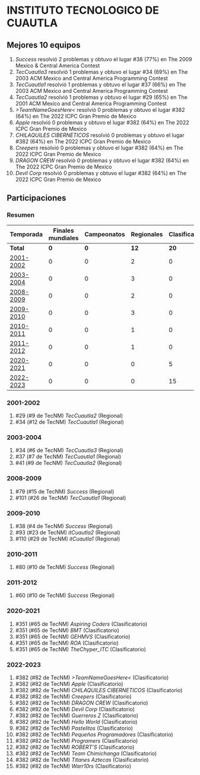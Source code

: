 # INSTITUTO TECNOLOGICO DE CUAUTLA

## Mejores 10 equipos

1. _Success_ resolvió 2 problemas y obtuvo el lugar #38 (77%) en The 2009 Mexico & Central America Contest
1. _TecCuautla3_ resolvió 1 problemas y obtuvo el lugar #34 (69%) en The 2003 ACM Mexico and Central America Programming Contest
1. _TecCuautla1_ resolvió 1 problemas y obtuvo el lugar #37 (66%) en The 2003 ACM Mexico and Central America Programming Contest
1. _TecCuautla2_ resolvió 1 problemas y obtuvo el lugar #29 (65%) en The 2001 ACM Mexico and Central America Programming Contest
1. _>TeamNameGoesHere<_ resolvió 0 problemas y obtuvo el lugar #382 (64%) en The 2022 ICPC Gran Premio de Mexico
1. _Apple_ resolvió 0 problemas y obtuvo el lugar #382 (64%) en The 2022 ICPC Gran Premio de Mexico
1. _CHILAQUILES CIBERNETICOS_ resolvió 0 problemas y obtuvo el lugar #382 (64%) en The 2022 ICPC Gran Premio de Mexico
1. _Creepers_ resolvió 0 problemas y obtuvo el lugar #382 (64%) en The 2022 ICPC Gran Premio de Mexico
1. _DRAGON CREW_ resolvió 0 problemas y obtuvo el lugar #382 (64%) en The 2022 ICPC Gran Premio de Mexico
1. _Devil Corp_ resolvió 0 problemas y obtuvo el lugar #382 (64%) en The 2022 ICPC Gran Premio de Mexico

## Participaciones

### Resumen

| Temporada | Finales mundiales | Campeonatos | Regionales | Clasificatorios | Equipos |
| --- | --- | --- | --- | --- | --- |
| **Total** | **0** | **0** | **12** | **20** | **32** |
| [2001-2002](#2001-2002) | 0 | 0 | 2 | 0 | 2 |
| [2003-2004](#2003-2004) | 0 | 0 | 3 | 0 | 3 |
| [2008-2009](#2008-2009) | 0 | 0 | 2 | 0 | 2 |
| [2009-2010](#2009-2010) | 0 | 0 | 3 | 0 | 3 |
| [2010-2011](#2010-2011) | 0 | 0 | 1 | 0 | 1 |
| [2011-2012](#2011-2012) | 0 | 0 | 1 | 0 | 1 |
| [2020-2021](#2020-2021) | 0 | 0 | 0 | 5 | 5 |
| [2022-2023](#2022-2023) | 0 | 0 | 0 | 15 | 15 |

### 2001-2002

1. #29 (#9 de TecNM) _TecCuautla2_ (Regional)
1. #34 (#12 de TecNM) _TecCuautla1_ (Regional)

### 2003-2004

1. #34 (#6 de TecNM) _TecCuautla3_ (Regional)
1. #37 (#7 de TecNM) _TecCuautla1_ (Regional)
1. #41 (#9 de TecNM) _TecCuautla2_ (Regional)

### 2008-2009

1. #79 (#15 de TecNM) _Success_ (Regional)
1. #101 (#26 de TecNM) _TecCuautla1_ (Regional)

### 2009-2010

1. #38 (#4 de TecNM) _Success_ (Regional)
1. #93 (#23 de TecNM) _itCuautla2_ (Regional)
1. #110 (#29 de TecNM) _itCuautla1_ (Regional)

### 2010-2011

1. #80 (#10 de TecNM) _Success_ (Regional)

### 2011-2012

1. #60 (#10 de TecNM) _Success_ (Regional)

### 2020-2021

1. #351 (#65 de TecNM) _Aspiring Coders_ (Clasificatorio)
1. #351 (#65 de TecNM) _BMT_ (Clasificatorio)
1. #351 (#65 de TecNM) _GEHMVS_ (Clasificatorio)
1. #351 (#65 de TecNM) _ROA_ (Clasificatorio)
1. #351 (#65 de TecNM) _TheChyper_ITC_ (Clasificatorio)

### 2022-2023

1. #382 (#82 de TecNM) _>TeamNameGoesHere<_ (Clasificatorio)
1. #382 (#82 de TecNM) _Apple_ (Clasificatorio)
1. #382 (#82 de TecNM) _CHILAQUILES CIBERNETICOS_ (Clasificatorio)
1. #382 (#82 de TecNM) _Creepers_ (Clasificatorio)
1. #382 (#82 de TecNM) _DRAGON CREW_ (Clasificatorio)
1. #382 (#82 de TecNM) _Devil Corp_ (Clasificatorio)
1. #382 (#82 de TecNM) _Guerreros Z_ (Clasificatorio)
1. #382 (#82 de TecNM) _Hello World_ (Clasificatorio)
1. #382 (#82 de TecNM) _Pastelitos_ (Clasificatorio)
1. #382 (#82 de TecNM) _Pequeños Programadores_ (Clasificatorio)
1. #382 (#82 de TecNM) _Programers_ (Clasificatorio)
1. #382 (#82 de TecNM) _ROBERT'S_ (Clasificatorio)
1. #382 (#82 de TecNM) _Team Chimichanga_ (Clasificatorio)
1. #382 (#82 de TecNM) _Titanes Aztecas_ (Clasificatorio)
1. #382 (#82 de TecNM) _Warr10rs_ (Clasificatorio)



